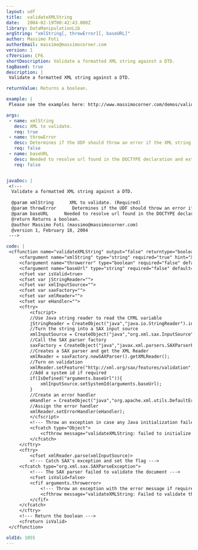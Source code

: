 ```yaml
---
layout: udf
title:  validateXMLString
date:   2004-02-19T00:42:43.000Z
library: DataManipulationLib
argString: "xmlString[, throwError][, baseURL]"
author: Massimo Foti
authorEmail: massimo@massimocorner.com
version: 1
cfVersion: CF6
shortDescription: Validate a formatted XML string against a DTD.
tagBased: true
description: |
 Validate a formatted XML string against a DTD.

returnValue: Returns a boolean.

example: |
 Please see the examples here: http://www.massimocorner.com/demos/validateXMLString.zip

args:
 - name: xmlString
   desc: XML to validate.
   req: true
 - name: throwError
   desc: Determines if the UDF should throw an error if the XML string doesnt validate. Defaults to false.
   req: false
 - name: baseURL
   desc: Needed to resolve url found in the DOCTYPE declaration and external entity references. Format must be&#58; http&#58;//www.mydomain.com/xmldirectory/
   req: false


javaDoc: |
 <!---
  Validate a formatted XML string against a DTD.
  
  @param xmlString      XML to validate. (Required)
  @param throwError      Determines if the UDF should throw an error if the XML string doesnt validate. Defaults to false. (Optional)
  @param baseURL      Needed to resolve url found in the DOCTYPE declaration and external entity references. Format must be: http://www.mydomain.com/xmldirectory/ (Optional)
  @return Returns a boolean. 
  @author Massimo Foti (massimo@massimocorner.com) 
  @version 1, February 18, 2004 
 --->

code: |
 <cffunction name="validateXMLString" output="false" returntype="boolean" hint="Validate a formatted XML string against a DTD">
     <cfargument name="xmlString" type="string" required="true" hint="XML document as string">
     <cfargument name="throwerror" type="boolean" required="false" default="false" hint="Throw an exception if the document isn't valid">
     <cfargument name="baseUrl" type="string" required="false" default="" hint="Needed to resolve url found in the DOCTYPE declaration and external entity references. Format must be: http://www.mydomain.com/xmldirectoty/">
     <cfset var isValid=true>
     <cfset var jStringReader="">
     <cfset var xmlInputSource="">
     <cfset var saxFactory="">
     <cfset var xmlReader="">
     <cfset var eHandler="">
     <cftry>
         <cfscript>
         //Use Java string reader to read the CFML variable
         jStringReader = CreateObject("java","java.io.StringReader").init(arguments.xmlString);
         //Turn the string into a SAX input source 
         xmlInputSource = CreateObject("java","org.xml.sax.InputSource").init(jStringReader);
         //Call the SAX parser factory
         saxFactory = CreateObject("java","javax.xml.parsers.SAXParserFactory").newInstance();
         //Creates a SAX parser and get the XML Reader
         xmlReader = saxFactory.newSAXParser().getXMLReader();
         //Turn on validation
         xmlReader.setFeature("http://xml.org/sax/features/validation",true);
         //Add a system id if required
         if(IsDefined("arguments.baseUrl")){
             xmlInputSource.setSystemId(arguments.baseUrl);
         }
         //Create an error handler
         eHandler = CreateObject("java","org.apache.xml.utils.DefaultErrorHandler").init();
         //Assign the error handler
         xmlReader.setErrorHandler(eHandler);
         </cfscript>
         <!--- Throw an exception in case any Java initialization failed --->
         <cfcatch type="Object">
             <cfthrow message="validateXMLString: failed to initialize Java objects" type="validateXMLString">
         </cfcatch>
     </cftry>
     <cftry>
         <cfset xmlReader.parse(xmlInputSource)>
         <!--- Catch SAX's exception and set the flag --->
     <cfcatch type="org.xml.sax.SAXParseException">
         <!--- The SAX parser failed to validate the document --->
         <cfset isValid=false>
         <cfif arguments.throwerror>
             <!--- Throw an exception with the error message if required    --->
             <cfthrow message="validateXMLString: Failed to validate the document, #cfcatch.Message#" type="validateXMLString">
         </cfif>
     </cfcatch>
     </cftry>
     <!--- Return the boolean --->
     <cfreturn isValid>
 </cffunction>

oldId: 1055
---
```


